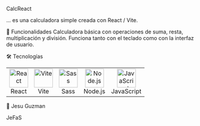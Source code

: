 CalcReact

... es una calculadora simple creada con React / Vite.

🚀 Funcionalidades
Calculadora básica con operaciones de suma, resta, multiplicación y división.
Funciona tanto con el teclado como con la interfaz de usuario.

🛠️ Tecnologías
<table>
  <tr>
    <td align="center">
      <img src="../2-CalcReact/calculadora-react/public/react.png" alt="React" width="50" height="50"/>
      <br/>React
    </td>
    <td align="center">
      <img src="../2-CalcReact/calculadora-react/public/vite_logo_icon_249258.png" alt="Vite" width="50" height="50"/>
      <br/>Vite
    </td>
    <td align="center">
      <img src="../2-CalcReact//calculadora-react/public/sass.png" alt="Sass" width="50" height="50"/>
      <br/>Sass
    </td>
    <td align="center">
      <img src="../2-CalcReact/calculadora-react/public/node.png" alt="Node.js" width="50" height="50"/>
      <br/>Node.js
    </td>
    <td align="center">
      <img src="../2-CalcReact/calculadora-react/public/design-responsive-website-in-html-css-javascript.jpg" alt="JavaScript" width="50" height="50"/>
      <br/>JavaScript
    </td>
  </tr>
</table>


📄 Jesu Guzman

JeFaS 
